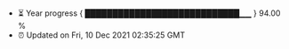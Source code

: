 - ⏳ Year progress { ████████████████████████████▁▁ } 94.00 %
- ⏰ Updated on Fri, 10 Dec 2021 02:35:25 GMT

